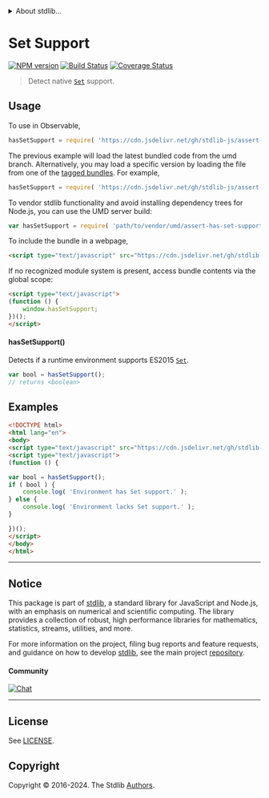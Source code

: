 <!--

@license Apache-2.0

Copyright (c) 2018 The Stdlib Authors.

Licensed under the Apache License, Version 2.0 (the "License");
you may not use this file except in compliance with the License.
You may obtain a copy of the License at

   http://www.apache.org/licenses/LICENSE-2.0

Unless required by applicable law or agreed to in writing, software
distributed under the License is distributed on an "AS IS" BASIS,
WITHOUT WARRANTIES OR CONDITIONS OF ANY KIND, either express or implied.
See the License for the specific language governing permissions and
limitations under the License.

-->


<details>
  <summary>
    About stdlib...
  </summary>
  <p>We believe in a future in which the web is a preferred environment for numerical computation. To help realize this future, we've built stdlib. stdlib is a standard library, with an emphasis on numerical and scientific computation, written in JavaScript (and C) for execution in browsers and in Node.js.</p>
  <p>The library is fully decomposable, being architected in such a way that you can swap out and mix and match APIs and functionality to cater to your exact preferences and use cases.</p>
  <p>When you use stdlib, you can be absolutely certain that you are using the most thorough, rigorous, well-written, studied, documented, tested, measured, and high-quality code out there.</p>
  <p>To join us in bringing numerical computing to the web, get started by checking us out on <a href="https://github.com/stdlib-js/stdlib">GitHub</a>, and please consider <a href="https://opencollective.com/stdlib">financially supporting stdlib</a>. We greatly appreciate your continued support!</p>
</details>

# Set Support

[![NPM version][npm-image]][npm-url] [![Build Status][test-image]][test-url] [![Coverage Status][coverage-image]][coverage-url] <!-- [![dependencies][dependencies-image]][dependencies-url] -->

> Detect native [`Set`][mdn-set] support.



<section class="usage">

## Usage

To use in Observable,

```javascript
hasSetSupport = require( 'https://cdn.jsdelivr.net/gh/stdlib-js/assert-has-set-support@umd/browser.js' )
```
The previous example will load the latest bundled code from the umd branch. Alternatively, you may load a specific version by loading the file from one of the [tagged bundles](https://github.com/stdlib-js/assert-has-set-support/tags). For example,

```javascript
hasSetSupport = require( 'https://cdn.jsdelivr.net/gh/stdlib-js/assert-has-set-support@v0.2.2-umd/browser.js' )
```

To vendor stdlib functionality and avoid installing dependency trees for Node.js, you can use the UMD server build:

```javascript
var hasSetSupport = require( 'path/to/vendor/umd/assert-has-set-support/index.js' )
```

To include the bundle in a webpage,

```html
<script type="text/javascript" src="https://cdn.jsdelivr.net/gh/stdlib-js/assert-has-set-support@umd/browser.js"></script>
```

If no recognized module system is present, access bundle contents via the global scope:

```html
<script type="text/javascript">
(function () {
    window.hasSetSupport;
})();
</script>
```

#### hasSetSupport()

Detects if a runtime environment supports ES2015 [`Set`][mdn-set].

```javascript
var bool = hasSetSupport();
// returns <boolean>
```

</section>

<!-- /.usage -->

<section class="examples">

## Examples

<!-- eslint no-undef: "error" -->

```html
<!DOCTYPE html>
<html lang="en">
<body>
<script type="text/javascript" src="https://cdn.jsdelivr.net/gh/stdlib-js/assert-has-set-support@umd/browser.js"></script>
<script type="text/javascript">
(function () {

var bool = hasSetSupport();
if ( bool ) {
    console.log( 'Environment has Set support.' );
} else {
    console.log( 'Environment lacks Set support.' );
}

})();
</script>
</body>
</html>
```

</section>

<!-- /.examples -->



<!-- Section for related `stdlib` packages. Do not manually edit this section, as it is automatically populated. -->

<section class="related">

</section>

<!-- /.related -->

<!-- Section for all links. Make sure to keep an empty line after the `section` element and another before the `/section` close. -->


<section class="main-repo" >

* * *

## Notice

This package is part of [stdlib][stdlib], a standard library for JavaScript and Node.js, with an emphasis on numerical and scientific computing. The library provides a collection of robust, high performance libraries for mathematics, statistics, streams, utilities, and more.

For more information on the project, filing bug reports and feature requests, and guidance on how to develop [stdlib][stdlib], see the main project [repository][stdlib].

#### Community

[![Chat][chat-image]][chat-url]

---

## License

See [LICENSE][stdlib-license].


## Copyright

Copyright &copy; 2016-2024. The Stdlib [Authors][stdlib-authors].

</section>

<!-- /.stdlib -->

<!-- Section for all links. Make sure to keep an empty line after the `section` element and another before the `/section` close. -->

<section class="links">

[npm-image]: http://img.shields.io/npm/v/@stdlib/assert-has-set-support.svg
[npm-url]: https://npmjs.org/package/@stdlib/assert-has-set-support

[test-image]: https://github.com/stdlib-js/assert-has-set-support/actions/workflows/test.yml/badge.svg?branch=v0.2.2
[test-url]: https://github.com/stdlib-js/assert-has-set-support/actions/workflows/test.yml?query=branch:v0.2.2

[coverage-image]: https://img.shields.io/codecov/c/github/stdlib-js/assert-has-set-support/main.svg
[coverage-url]: https://codecov.io/github/stdlib-js/assert-has-set-support?branch=main

<!--

[dependencies-image]: https://img.shields.io/david/stdlib-js/assert-has-set-support.svg
[dependencies-url]: https://david-dm.org/stdlib-js/assert-has-set-support/main

-->

[chat-image]: https://img.shields.io/gitter/room/stdlib-js/stdlib.svg
[chat-url]: https://app.gitter.im/#/room/#stdlib-js_stdlib:gitter.im

[stdlib]: https://github.com/stdlib-js/stdlib

[stdlib-authors]: https://github.com/stdlib-js/stdlib/graphs/contributors

[cli-section]: https://github.com/stdlib-js/assert-has-set-support#cli
[cli-url]: https://github.com/stdlib-js/assert-has-set-support/tree/cli
[@stdlib/assert-has-set-support]: https://github.com/stdlib-js/assert-has-set-support/tree/main

[umd]: https://github.com/umdjs/umd
[es-module]: https://developer.mozilla.org/en-US/docs/Web/JavaScript/Guide/Modules

[deno-url]: https://github.com/stdlib-js/assert-has-set-support/tree/deno
[deno-readme]: https://github.com/stdlib-js/assert-has-set-support/blob/deno/README.md
[umd-url]: https://github.com/stdlib-js/assert-has-set-support/tree/umd
[umd-readme]: https://github.com/stdlib-js/assert-has-set-support/blob/umd/README.md
[esm-url]: https://github.com/stdlib-js/assert-has-set-support/tree/esm
[esm-readme]: https://github.com/stdlib-js/assert-has-set-support/blob/esm/README.md
[branches-url]: https://github.com/stdlib-js/assert-has-set-support/blob/main/branches.md

[stdlib-license]: https://raw.githubusercontent.com/stdlib-js/assert-has-set-support/main/LICENSE

[mdn-set]: https://developer.mozilla.org/en-US/docs/Web/JavaScript/Reference/Global_Objects/Set

</section>

<!-- /.links -->
